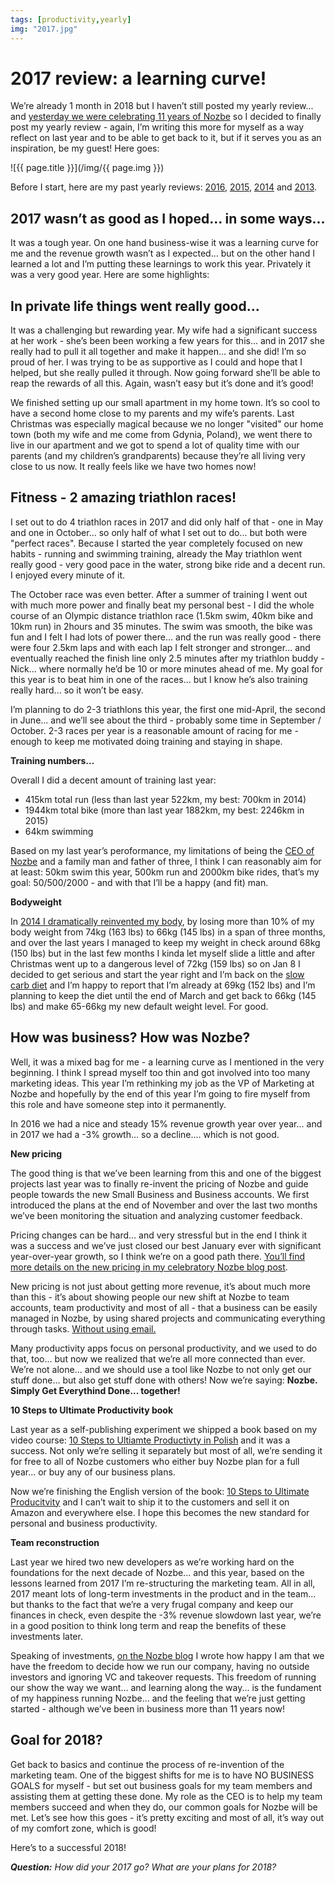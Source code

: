 ```yaml
---
tags: [productivity,yearly]
img: "2017.jpg"
---
```


# 2017 review: a learning curve!

We’re already 1 month in 2018 but I haven’t still posted my yearly review... and [yesterday we were  celebrating 11 years of Nozbe][n11] so I decided to finally post my yearly review - again, I’m writing this more for myself as a way reflect on last year and to be able to get back to it, but if it serves you as an inspiration, be my guest! Here goes:

<!--More-->

![{{ page.title }}](/img/{{ page.img }})

Before I start, here are my past yearly reviews: [2016](https://sliwinski.com/2016), [2015](https://sliwinski.com/2015), [2014](https://sliwinski.com/2014) and [2013](https://sliwinski.com/summary2013).

## 2017 wasn’t as good as I hoped... in some ways...

It was a tough year. On one hand business-wise it was a learning curve for me and the revenue growth wasn’t as I expected... but on the other hand I learned a lot and I’m putting these learnings to work this year. Privately it was a very good year. Here are some highlights:

## In private life things went really good...

It was a challenging but rewarding year. My wife had a significant success at her work - she’s been been working a few years for this... and in 2017 she really had to pull it all together and make it happen... and she did! I’m so proud of her. I was trying to be as supportive as I could and hope that I helped, but she really pulled it through. Now going forward she’ll be able to reap the rewards of all this. Again, wasn’t easy but it’s done and it’s good!

We finished setting up our small apartment in my home town. It’s so cool to have a second home close to my parents and my wife’s parents. Last Christmas was especially magical because we no longer "visited" our home town (both my wife and me come from Gdynia, Poland), we went there to live in our apartment and we got to spend a lot of quality time with our parents (and my children’s grandparents) because they’re all living very close to us now. It really feels like we have two homes now!

## Fitness - 2 amazing triathlon races!

I set out to do 4 triathlon races in 2017 and did only half of that - one in May and one in October... so only half of what I set out to do... but both were "perfect races". Because I started the year completely focused on new habits - running and swimming training, already the May triathlon went really good - very good pace in the water, strong bike ride and a decent run. I enjoyed every minute of it.

The October race was even better. After a summer of training I went out with much more power and finally beat my personal best - I did the whole course of an Olympic distance triathlon race (1.5km swim, 40km bike and 10km run) in 2hours and 35 minutes. The swim was smooth, the bike was fun and I felt I had lots of power there... and the run was really good - there were four 2.5km laps and with each lap I felt stronger and stronger... and eventually reached the finish line only 2.5 minutes after my triathlon buddy - Nick... where normally he’d be 10 or more minutes ahead of me. My goal for this year is to beat him in one of the races... but I know he’s also training really hard... so it won’t be easy.

I’m planning to do 2-3 triathlons this year, the first one mid-April, the second in June... and we’ll see about the third - probably some time in September / October. 2-3 races per year is a reasonable amount of racing for me - enough to keep me motivated doing training and staying in shape.

**Training numbers...**

Overall I did a decent amount of training last year:

- 415km total run (less than last year 522km, my best: 700km in 2014)
- 1944km total bike (more than last year 1882km, my best: 2246km in 2015)
- 64km swimming

Based on my last year’s peroformance, my limitations of being the [CEO of Nozbe][n] and a family man and father of three, I think I can reasonably aim for at least: 50km swim this year, 500km run and 2000km bike rides, that’s my goal: 50/500/2000 - and with that I’ll be a happy (and fit) man.

**Bodyweight**

In [2014 I dramatically reinvented my body](https://sliwinski.com/2014/), by losing more than 10% of my body weight from 74kg (163 lbs) to 66kg (145 lbs) in a span of three months, and over the last years I managed to keep my weight in check around 68kg (150 lbs) but in the last few months I kinda let myself slide a little and after Christmas went up to a dangerous level of 72kg (159 lbs) so on Jan 8 I decided to get serious and start the year right and I’m back on the [slow carb diet](https://sliwinski.com/slow-carb-diet) and I’m happy to report that I’m already at 69kg (152 lbs) and I’m planning to keep the diet until the end of March and get back to 66kg (145 lbs) and make 65-66kg my new default weight level. For good.

## How was business? How was Nozbe?

Well, it was a mixed bag for me - a learning curve as I mentioned in the very beginning. I think I spread myself too thin and got involved into too many marketing ideas. This year I’m rethinking my job as the VP of Marketing at Nozbe and hopefully by the end of this year I’m going to fire myself from this role and have someone step into it permanently.

In 2016 we had a nice and steady 15% revenue growth year over year... and in 2017 we had a -3% growth... so a decline.... which is not good.

**New pricing**

The good thing is that we’ve been learning from this and one of the biggest projects last year was to finally re-invent the pricing of Nozbe and guide people towards the new Small Business and Business accounts. We first introduced the plans at the end of November and over the last two months we’ve been monitoring the situation and analyzing customer feedback.

Pricing changes can be hard... and very stressful but in the end I think it was a success and we’ve just closed our best January ever with significant year-over-year growth, so I think we’re on a good path there. [You’ll find more details on the new pricing in my celebratory Nozbe blog post][n11].

New pricing is not just about getting more revenue, it’s about much more than this - it’s about showing people our new shift at Nozbe to team accounts, team productivity and most of all - that a business can be easily managed in Nozbe, by using shared projects and communicating everything through tasks. [Without using email.](https://sliwinski.com/emailban)

Many productivity apps focus on personal productivity, and we used to do that, too... but now we realized that we’re all more connected than ever. We’re not alone... and we should use a tool like Nozbe to not only get our stuff done... but also get stuff done with others! Now we’re saying: **Nozbe. Simply Get Everythind Done... together!**

**10 Steps to Ultimate Productivity book**

Last year as a self-publishing experiment we shipped a book based on my video course: [10 Steps to Ultiamte Productivty in Polish](https://kursproduktywnosci.pl) and it was a success. Not only we’re selling it separately but most of all, we’re sending it for free to all of Nozbe customers who either buy Nozbe plan for a full year... or buy any of our business plans.

Now we’re finishing the English version of the book: [10 Steps to Ultimate Producitvity](https://productivitycourse.com) and I can’t wait to ship it to the customers and sell it on Amazon and everywhere else. I hope this becomes the new standard for personal and business productivity.

**Team reconstruction**

Last year we hired two new developers as we’re working hard on the foundations for the next decade of Nozbe... and this year, based on the lessons learned from 2017 I’m re-structuring the marketing team. All in all, 2017 meant lots of long-term investments in the product and in the team... but thanks to the fact that we’re a very frugal company and keep our finances in check, even despite the -3% revenue slowdown last year, we’re in a good position to think long term and reap the benefits of these investments later.

Speaking of investments, [on the Nozbe blog][n11] I wrote how happy I am that we have the freedom to decide how we run our company, having no outside investors and ignoring VC and takeover requests. This freedom of running our show the way we want... and learning along the way... is the fundament of my happiness running Nozbe... and the feeling that we’re just getting started - although we’ve been in business more than 11 years now!

## Goal for 2018?

Get back to basics and continue the process of re-invention of the marketing team. One of the biggest shifts for me is to have NO BUSINESS GOALS for myself - but set out business goals for my team members and assisting them at getting these done. My role as the CEO is to help my team members succeed and when they do, our common goals for Nozbe will be met. Let’s see how this goes - it’s pretty exciting and most of all, it’s way out of my comfort zone, which is good!

Here’s to a successful 2018!

***Question:*** *How did your 2017 go? What are your plans for 2018?*

[d]: http://db.tt/kD7Liux
[t]: https://twitter.com/MSliwinski
[p]: /podcast
[n]: https://nozbe.com/?a=mike
[r]: https://michael.gratis/radex
[i]: https://michael.gratis/thepodcast
[o]: https://michael.gratis/ipadonly
[n11]: https://nozbe.com/blog/11-years/
